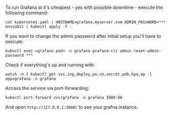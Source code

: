To run Grafana at it's cheapest - yes with possible downtime - execute the following command:

```
cat kubernetes.yaml | HOSTNAME=grafana.myserver.com ADMIN_PASSWORD=*** envsubst | kubectl apply -f -
```

If you want to change the admin password after initial setup you'll have to execute:

```
kubectl exec <grafana pod> -n grafana grafana-cli admin reset-admin-password ***
```

Check if everything's up and running with:

```
watch -n 2 kubectl get svc,ing,deploy,po,cm,secret,pdb,hpa,ep -l app=grafana -n grafana
```

Access the service via port-forwarding:

```
kubectl port-forward svc/grafana -n grafana 3000:80
```

And open `http://127.0.0.1:3000/` to see your grafna instance.